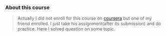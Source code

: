 ### About this course
> Actually I did not enroll for this course on [coursera](https://www.coursera.org/) but one of my friend enrolled. I just take his assignment(after its submission) and do practice.
> Here I solved question on some topic.
